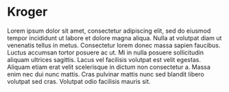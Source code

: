 # Kroger

Lorem ipsum dolor sit amet, consectetur adipiscing elit, sed do eiusmod tempor incididunt ut labore et dolore magna aliqua. Nulla at volutpat diam ut venenatis tellus in metus. Consectetur lorem donec massa sapien faucibus. Luctus accumsan tortor posuere ac ut. Mi in nulla posuere sollicitudin aliquam ultrices sagittis. Lacus vel facilisis volutpat est velit egestas. Aliquam etiam erat velit scelerisque in dictum non consectetur a. Massa enim nec dui nunc mattis. Cras pulvinar mattis nunc sed blandit libero volutpat sed cras. Volutpat odio facilisis mauris sit.
